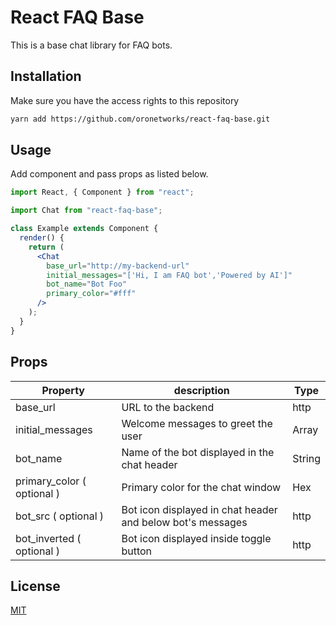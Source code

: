 # React FAQ Base

This is a base chat library for FAQ bots.

## Installation

Make sure you have the access rights to this repository

```bash
yarn add https://github.com/oronetworks/react-faq-base.git
```

## Usage

Add component and pass props as listed below.

```jsx
import React, { Component } from "react";

import Chat from "react-faq-base";

class Example extends Component {
  render() {
    return (
      <Chat
        base_url="http://my-backend-url"
        initial_messages="['Hi, I am FAQ bot','Powered by AI']"
        bot_name="Bot Foo"
        primary_color="#fff"
      />
    );
  }
}
```

## Props

Property | description | Type
--- | --- | --- |
base_url | URL to the backend | http
initial_messages | Welcome messages to greet the user | Array
bot_name | Name of the bot displayed in the chat header | String
primary_color ( optional ) | Primary color for the chat window | Hex
bot_src ( optional ) | Bot icon displayed in chat header and below bot's messages | http
bot_inverted ( optional ) | Bot icon displayed inside toggle button | http

## License

[MIT](https://choosealicense.com/licenses/mit/)

